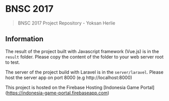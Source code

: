 # BNSC 2017

> BNSC 2017 Project Repository - Yoksan Herlie

## Information

The result of the project built with Javascript framework (Vue.js) is in the `result` folder. Please copy the content of the folder to your web server root to test.

The server of the project build with Laravel is in the `server/laravel`. Please host the server app on port 8000 (e.g http://localhost:8000)

This project is hosted on the Firebase Hosting [Indonesia Game Portal] (https://indonesia-game-portal.firebaseapp.com)